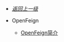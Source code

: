 - [*返回上一级*](/spring-cloud/_sidebar.md)
- OpenFeign

    - [OpenFeign简介](/spring-cloud/OpenFeign/OpenFeign简介/README.md)